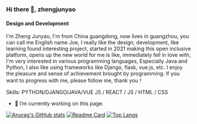 ### Hi there 👋, zhengjunyao
#### Design and Development
I'm Zheng Junyao, I'm from China guangdong, now lives in guangzhou, you can call me English name Joe, I really like the design, development, like learning found interesting project, started in 2021 making this open inclusive platform, opens up the new world for me is like, immediately fell in love with, I'm very interested in various programming languages, Especially Java and Python, I also like using frameworks like Django, flask, vue.js, etc. I enjoy the pleasure and sense of achievement brought by programming. If you want to progress with me, please follow me, thank you！

Skills: PYTHON/DJANGO/JAVA/VUE JS / REACT / JS / HTML / CSS

- 🔭 I’m currently working on this page. 

[![Anurag's GitHub stats](https://github-readme-stats.vercel.app/api?username=noutinmountain)](https://github.com/anuraghazra/github-readme-stats)
[![Readme Card](https://github-readme-stats.vercel.app/api/pin/?username=noutinmountain&repo=github-readme-stats)](https://github.com/anuraghazra/github-readme-stats)
[![Top Langs](https://github-readme-stats.vercel.app/api/top-langs/?username=nountinmountain)](https://github.com/anuraghazra/github-readme-stats)
